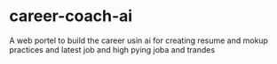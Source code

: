 # career-coach-ai
A web portel to build the career usin ai for creating resume and mokup practices and latest job and high pying joba and trandes
